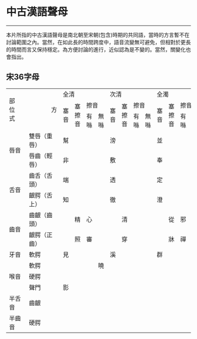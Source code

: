 # 中古漢語聲母
------
本片所指的中古漢語聲母是南北朝至宋朝(包含)時期的共同語，當時的方言暫不在討論範圍之內。當然，在如此長的時間跨度中，語音流變無可避免，但相對於更長的時間而言又保持穩定。為方便討論的進行，近似認為是不變的。當然，關變化也會指出。

## 宋36字母
<html><head><meta charset="utf-8"/></head><body><table><tr><td rowspan="3" colspan="2" t="s" id="sjs-A1">部位                       方式</td><td colspan="4" t="s" id="sjs-C1">全清</td><td colspan="4" t="s" id="sjs-G1">次清</td><td colspan="4" t="s" id="sjs-K1">全濁</td><td colspan="3" t="s" id="sjs-O1">次濁</td><td t="z" id="sjs-R1"></td><td t="z" id="sjs-S1"></td></tr><tr><td rowspan="2" t="s" id="sjs-C2">塞音</td><td rowspan="2" t="s" id="sjs-D2">塞擦音</td><td colspan="2" t="s" id="sjs-E2">擦音</td><td rowspan="2" t="s" id="sjs-G2">塞音</td><td rowspan="2" t="s" id="sjs-H2">塞擦音</td><td colspan="2" t="s" id="sjs-I2">擦音</td><td rowspan="2" t="s" id="sjs-K2">塞音</td><td rowspan="2" t="s" id="sjs-L2">塞擦音</td><td colspan="2" t="s" id="sjs-M2">擦音</td><td rowspan="2" t="s" id="sjs-O2">鼻音</td><td rowspan="2" t="s" id="sjs-P2">邊音</td><td rowspan="2" t="s" id="sjs-Q2">半元音</td><td t="z" id="sjs-R2"></td><td t="z" id="sjs-S2"></td></tr><tr><td t="s" id="sjs-E3">有噝</td><td t="s" id="sjs-F3">無噝</td><td t="s" id="sjs-I3">有噝</td><td t="s" id="sjs-J3">無噝</td><td t="s" id="sjs-M3">有噝</td><td t="s" id="sjs-N3">無噝</td><td t="z" id="sjs-R3"></td><td t="z" id="sjs-S3"></td></tr><tr><td rowspan="2" t="s" id="sjs-A4">唇音</td><td t="s" id="sjs-B4">雙唇（重唇）</td><td t="s" id="sjs-C4">幫</td><td t="s" id="sjs-D4" xml:space="preserve">　</td><td t="s" id="sjs-E4" xml:space="preserve">　</td><td t="s" id="sjs-F4" xml:space="preserve">　</td><td t="s" id="sjs-G4">滂</td><td t="s" id="sjs-H4" xml:space="preserve">　</td><td t="s" id="sjs-I4" xml:space="preserve">　</td><td t="s" id="sjs-J4" xml:space="preserve">　</td><td t="s" id="sjs-K4">並</td><td t="s" id="sjs-L4" xml:space="preserve">　</td><td t="s" id="sjs-M4" xml:space="preserve">　</td><td t="s" id="sjs-N4" xml:space="preserve">　</td><td t="s" id="sjs-O4">明</td><td t="s" id="sjs-P4" xml:space="preserve">　</td><td t="s" id="sjs-Q4" xml:space="preserve">　</td><td t="z" id="sjs-R4"></td><td t="z" id="sjs-S4"></td></tr><tr><td t="s" id="sjs-B5">唇齒（輕唇）</td><td t="s" id="sjs-C5">非</td><td t="s" id="sjs-D5" xml:space="preserve">　</td><td t="s" id="sjs-E5" xml:space="preserve">　</td><td t="s" id="sjs-F5" xml:space="preserve">　</td><td t="s" id="sjs-G5">敷</td><td t="s" id="sjs-H5" xml:space="preserve">　</td><td t="z" id="sjs-I5"></td><td t="s" id="sjs-J5" xml:space="preserve">　</td><td t="s" id="sjs-K5">奉</td><td t="s" id="sjs-L5" xml:space="preserve">　</td><td t="s" id="sjs-M5" xml:space="preserve">　</td><td t="s" id="sjs-N5" xml:space="preserve">　</td><td t="s" id="sjs-O5">微</td><td t="s" id="sjs-P5" xml:space="preserve">　</td><td t="s" id="sjs-Q5" xml:space="preserve">　</td><td t="z" id="sjs-R5"></td><td t="z" id="sjs-S5"></td></tr><tr><td rowspan="2" t="s" id="sjs-A6">舌音</td><td t="s" id="sjs-B6">齒舌（舌頭）</td><td t="s" id="sjs-C6">端</td><td t="s" id="sjs-D6" xml:space="preserve">　</td><td t="s" id="sjs-E6" xml:space="preserve">　</td><td t="s" id="sjs-F6" xml:space="preserve">　</td><td t="s" id="sjs-G6">透</td><td t="s" id="sjs-H6" xml:space="preserve">　</td><td t="z" id="sjs-I6"></td><td t="s" id="sjs-J6" xml:space="preserve">　</td><td t="s" id="sjs-K6">定</td><td t="s" id="sjs-L6" xml:space="preserve">　</td><td t="s" id="sjs-M6" xml:space="preserve">　</td><td t="s" id="sjs-N6" xml:space="preserve">　</td><td t="s" id="sjs-O6">泥</td><td t="s" id="sjs-P6" xml:space="preserve">　</td><td t="s" id="sjs-Q6" xml:space="preserve">　</td><td t="z" id="sjs-R6"></td><td t="z" id="sjs-S6"></td></tr><tr><td t="s" id="sjs-B7">齦腭（舌上）</td><td t="s" id="sjs-C7">知</td><td t="s" id="sjs-D7" xml:space="preserve">　</td><td t="s" id="sjs-E7" xml:space="preserve">　</td><td t="s" id="sjs-F7" xml:space="preserve">　</td><td t="s" id="sjs-G7">徹</td><td t="s" id="sjs-H7" xml:space="preserve">　</td><td t="z" id="sjs-I7"></td><td t="s" id="sjs-J7" xml:space="preserve">　</td><td t="s" id="sjs-K7">澄</td><td t="s" id="sjs-L7" xml:space="preserve">　</td><td t="s" id="sjs-M7" xml:space="preserve">　</td><td t="s" id="sjs-N7" xml:space="preserve">　</td><td t="s" id="sjs-O7">娘</td><td t="s" id="sjs-P7" xml:space="preserve">　</td><td t="s" id="sjs-Q7" xml:space="preserve">　</td><td t="z" id="sjs-R7"></td><td t="z" id="sjs-S7"></td></tr><tr><td rowspan="2" t="s" id="sjs-A8">齒音</td><td t="s" id="sjs-B8">齒齦（齒頭）</td><td t="s" id="sjs-C8" xml:space="preserve">　</td><td t="s" id="sjs-D8">精</td><td t="s" id="sjs-E8">心</td><td t="s" id="sjs-F8" xml:space="preserve">　</td><td t="s" id="sjs-G8" xml:space="preserve">　</td><td t="s" id="sjs-H8">清</td><td t="z" id="sjs-I8"></td><td t="s" id="sjs-J8" xml:space="preserve">　</td><td t="s" id="sjs-K8" xml:space="preserve">　</td><td t="s" id="sjs-L8">從</td><td t="s" id="sjs-M8">邪</td><td t="s" id="sjs-N8" xml:space="preserve">　</td><td t="s" id="sjs-O8" xml:space="preserve">　</td><td t="s" id="sjs-P8" xml:space="preserve">　</td><td t="s" id="sjs-Q8" xml:space="preserve">　</td><td t="z" id="sjs-R8"></td><td t="z" id="sjs-S8"></td></tr><tr><td t="s" id="sjs-B9">齦腭（正齒）</td><td t="s" id="sjs-C9" xml:space="preserve">　</td><td t="s" id="sjs-D9">照</td><td t="s" id="sjs-E9">審</td><td t="s" id="sjs-F9" xml:space="preserve">　</td><td t="s" id="sjs-G9" xml:space="preserve">　</td><td t="s" id="sjs-H9">穿</td><td t="z" id="sjs-I9"></td><td t="s" id="sjs-J9" xml:space="preserve">　</td><td t="s" id="sjs-K9" xml:space="preserve">　</td><td t="s" id="sjs-L9">牀</td><td t="s" id="sjs-M9">禪</td><td t="s" id="sjs-N9" xml:space="preserve">　</td><td t="s" id="sjs-O9" xml:space="preserve">　</td><td t="s" id="sjs-P9" xml:space="preserve">　</td><td t="s" id="sjs-Q9" xml:space="preserve">　</td><td t="z" id="sjs-R9"></td><td t="z" id="sjs-S9"></td></tr><tr><td t="s" id="sjs-A10">牙音</td><td t="s" id="sjs-B10">軟腭</td><td t="s" id="sjs-C10">見</td><td t="s" id="sjs-D10" xml:space="preserve">　</td><td t="s" id="sjs-E10" xml:space="preserve">　</td><td t="s" id="sjs-F10" xml:space="preserve">　</td><td t="s" id="sjs-G10">溪</td><td t="s" id="sjs-H10" xml:space="preserve">　</td><td t="z" id="sjs-I10"></td><td t="s" id="sjs-J10" xml:space="preserve">　</td><td t="s" id="sjs-K10">群</td><td t="s" id="sjs-L10" xml:space="preserve">　</td><td t="s" id="sjs-M10" xml:space="preserve">　</td><td t="s" id="sjs-N10" xml:space="preserve">　</td><td t="s" id="sjs-O10">疑</td><td t="s" id="sjs-P10" xml:space="preserve">　</td><td t="s" id="sjs-Q10" xml:space="preserve">　</td><td t="z" id="sjs-R10"></td><td t="z" id="sjs-S10"></td></tr><tr><td rowspan="3" t="s" id="sjs-A11">喉音</td><td t="s" id="sjs-B11">軟腭</td><td t="s" id="sjs-C11" xml:space="preserve">　</td><td t="s" id="sjs-D11" xml:space="preserve">　</td><td t="s" id="sjs-E11" xml:space="preserve">　</td><td t="s" id="sjs-F11">曉</td><td t="s" id="sjs-G11" xml:space="preserve">　</td><td t="s" id="sjs-H11" xml:space="preserve">　</td><td t="z" id="sjs-I11"></td><td t="s" id="sjs-J11" xml:space="preserve">　</td><td t="s" id="sjs-K11" xml:space="preserve">　</td><td t="s" id="sjs-L11" xml:space="preserve">　</td><td t="s" id="sjs-M11" xml:space="preserve">　</td><td t="s" id="sjs-N11">匣</td><td t="s" id="sjs-O11" xml:space="preserve">　</td><td t="s" id="sjs-P11" xml:space="preserve">　</td><td t="s" id="sjs-Q11" xml:space="preserve">　</td><td t="z" id="sjs-R11"></td><td t="z" id="sjs-S11"></td></tr><tr><td t="s" id="sjs-B12">硬腭</td><td t="s" id="sjs-C12" xml:space="preserve">　</td><td t="s" id="sjs-D12" xml:space="preserve">　</td><td t="s" id="sjs-E12" xml:space="preserve">　</td><td t="s" id="sjs-F12" xml:space="preserve">　</td><td t="s" id="sjs-G12" xml:space="preserve">　</td><td t="s" id="sjs-H12" xml:space="preserve">　</td><td t="z" id="sjs-I12"></td><td t="s" id="sjs-J12" xml:space="preserve">　</td><td t="s" id="sjs-K12" xml:space="preserve">　</td><td t="s" id="sjs-L12" xml:space="preserve">　</td><td t="s" id="sjs-M12" xml:space="preserve">　</td><td t="s" id="sjs-N12" xml:space="preserve">　</td><td t="s" id="sjs-O12" xml:space="preserve">　</td><td t="s" id="sjs-P12" xml:space="preserve">　</td><td t="s" id="sjs-Q12">喻</td><td t="z" id="sjs-R12"></td><td t="z" id="sjs-S12"></td></tr><tr><td t="s" id="sjs-B13">聲門</td><td t="s" id="sjs-C13">影</td><td t="s" id="sjs-D13" xml:space="preserve">　</td><td t="s" id="sjs-E13" xml:space="preserve">　</td><td t="s" id="sjs-F13" xml:space="preserve">　</td><td t="s" id="sjs-G13" xml:space="preserve">　</td><td t="s" id="sjs-H13" xml:space="preserve">　</td><td t="z" id="sjs-I13"></td><td t="s" id="sjs-J13" xml:space="preserve">　</td><td t="s" id="sjs-K13" xml:space="preserve">　</td><td t="s" id="sjs-L13" xml:space="preserve">　</td><td t="s" id="sjs-M13" xml:space="preserve">　</td><td t="s" id="sjs-N13" xml:space="preserve">　</td><td t="s" id="sjs-O13" xml:space="preserve">　</td><td t="s" id="sjs-P13" xml:space="preserve">　</td><td t="s" id="sjs-Q13" xml:space="preserve">　</td><td t="z" id="sjs-R13"></td><td t="z" id="sjs-S13"></td></tr><tr><td t="s" id="sjs-A14">半舌音</td><td t="s" id="sjs-B14">齒齦</td><td t="s" id="sjs-C14" xml:space="preserve">　</td><td t="s" id="sjs-D14" xml:space="preserve">　</td><td t="s" id="sjs-E14" xml:space="preserve">　</td><td t="s" id="sjs-F14" xml:space="preserve">　</td><td t="s" id="sjs-G14" xml:space="preserve">　</td><td t="s" id="sjs-H14" xml:space="preserve">　</td><td t="z" id="sjs-I14"></td><td t="s" id="sjs-J14" xml:space="preserve">　</td><td t="s" id="sjs-K14" xml:space="preserve">　</td><td t="s" id="sjs-L14" xml:space="preserve">　</td><td t="s" id="sjs-M14" xml:space="preserve">　</td><td t="s" id="sjs-N14" xml:space="preserve">　</td><td t="s" id="sjs-O14" xml:space="preserve">　</td><td t="s" id="sjs-P14">來</td><td t="s" id="sjs-Q14" xml:space="preserve">　</td><td t="z" id="sjs-R14"></td><td t="z" id="sjs-S14"></td></tr><tr><td t="s" id="sjs-A15">半齒音</td><td t="s" id="sjs-B15">硬腭</td><td t="s" id="sjs-C15" xml:space="preserve">　</td><td t="s" id="sjs-D15" xml:space="preserve">　</td><td t="s" id="sjs-E15" xml:space="preserve">　</td><td t="s" id="sjs-F15" xml:space="preserve">　</td><td t="s" id="sjs-G15" xml:space="preserve">　</td><td t="s" id="sjs-H15" xml:space="preserve">　</td><td t="s" id="sjs-I15" xml:space="preserve">　</td><td t="s" id="sjs-J15" xml:space="preserve">　</td><td t="s" id="sjs-K15" xml:space="preserve">　</td><td t="s" id="sjs-L15" xml:space="preserve">　</td><td t="s" id="sjs-M15" xml:space="preserve">　</td><td t="s" id="sjs-N15" xml:space="preserve">　</td><td t="s" id="sjs-O15">日</td><td t="s" id="sjs-P15" xml:space="preserve">　</td><td t="s" id="sjs-Q15" xml:space="preserve">　</td><td t="z" id="sjs-R15"></td><td t="z" id="sjs-S15"></td></tr></table></body></html>
